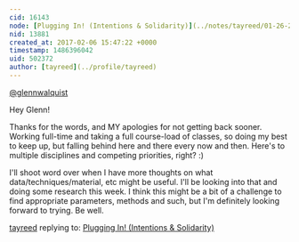 ```yaml
---
cid: 16143
node: [Plugging In! (Intentions & Solidarity)](../notes/tayreed/01-26-2017/plugging-in-intentions-solidarity)
nid: 13881
created_at: 2017-02-06 15:47:22 +0000
timestamp: 1486396042
uid: 502372
author: [tayreed](../profile/tayreed)
---
```


[@glennwalquist](/profile/glennwalquist)

Hey Glenn! 

Thanks for the words, and MY apologies for not getting back sooner. Working full-time and taking a full course-load of classes, so doing my best to keep up, but falling behind here and there every now and then. Here's to multiple disciplines and competing priorities, right? :) 

I'll shoot word over when I have more thoughts on what data/techniques/material, etc might be useful. I'll be looking into that and doing some research this week. I think this might be a bit of a challenge to find appropriate parameters, methods and such, but I'm definitely looking forward to trying. Be well.

[tayreed](../profile/tayreed) replying to: [Plugging In! (Intentions & Solidarity)](../notes/tayreed/01-26-2017/plugging-in-intentions-solidarity)

